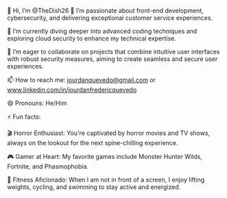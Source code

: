👋 Hi, I’m @TheDish26
👀 I’m passionate about front-end development, cybersecurity, and delivering exceptional customer service experiences.

🌱 I’m currently diving deeper into advanced coding techniques and exploring cloud security to enhance my technical expertise.

💞️ I’m eager to collaborate on projects that combine intuitive user interfaces with robust security measures, aiming to create seamless and secure user experiences.

📫 How to reach me: jourdanquevedo@gmail.com or www.linkedin.com/in/jourdanfredericquevedo

😄 Pronouns: He/Him

⚡ Fun facts: 

🎬 Horror Enthusiast: You're captivated by horror movies and TV shows, always on the lookout for the next spine-chilling experience.​

🎮 Gamer at Heart: My favorite games include Monster Hunter Wilds, Fortnite, and Phasmophobia.​

💪 Fitness Aficionado: When I am not in front of a screen, I enjoy lifting weights, cycling, and swimming to stay active and energized.​

